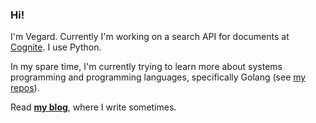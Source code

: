 ### Hi!

I'm Vegard. Currently I'm working on a search API for documents at [Cognite](https://cognite.com). I use Python.

In my spare time, I'm currently trying to learn more about systems programming and programming languages, specifically Golang (see [my repos](https://github.com/vegarsti?tab=repositories&q=&type=&language=go)).

Read [**my blog**](https://vegardstikbakke.com), where I write sometimes.
